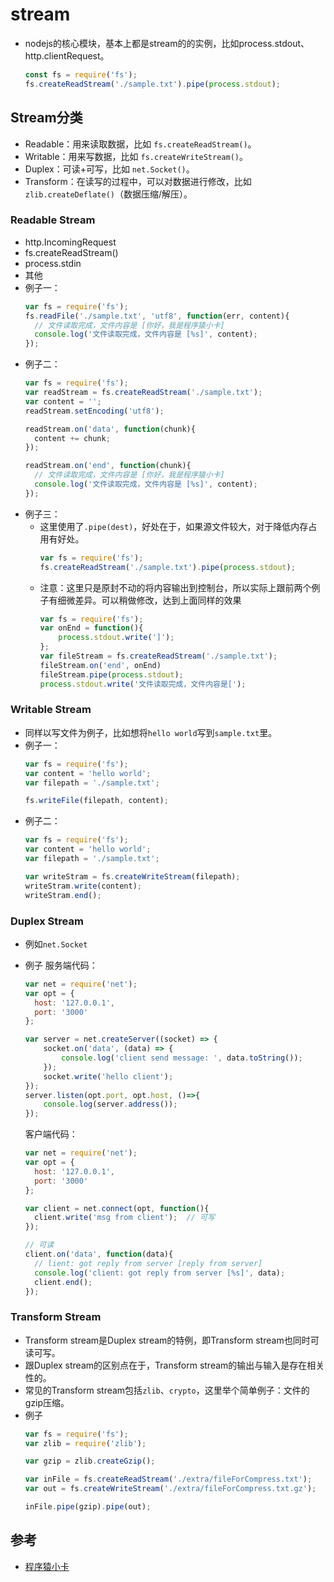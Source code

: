 # stream

- nodejs的核心模块，基本上都是stream的的实例，比如process.stdout、http.clientRequest。
  ```js
  const fs = require('fs');
  fs.createReadStream('./sample.txt').pipe(process.stdout);
  ```

## Stream分类
* Readable：用来读取数据，比如 `fs.createReadStream()`。
* Writable：用来写数据，比如 `fs.createWriteStream()`。
* Duplex：可读+可写，比如 `net.Socket()`。
* Transform：在读写的过程中，可以对数据进行修改，比如 `zlib.createDeflate()`（数据压缩/解压）。

### Readable Stream
* http.IncomingRequest
* fs.createReadStream()
* process.stdin
* 其他
* 例子一：
  ```js
  var fs = require('fs');
  fs.readFile('./sample.txt', 'utf8', function(err, content){
  	// 文件读取完成，文件内容是 [你好，我是程序猿小卡]
  	console.log('文件读取完成，文件内容是 [%s]', content);
  });
  ```
* 例子二：
  ```js
  var fs = require('fs');
  var readStream = fs.createReadStream('./sample.txt');
  var content = '';
  readStream.setEncoding('utf8');
  
  readStream.on('data', function(chunk){
  	content += chunk;
  });
  
  readStream.on('end', function(chunk){
  	// 文件读取完成，文件内容是 [你好，我是程序猿小卡]
  	console.log('文件读取完成，文件内容是 [%s]', content);
  });
  ```
* 例子三：
  - 这里使用了`.pipe(dest)`，好处在于，如果源文件较大，对于降低内存占用有好处。
    ```js
    var fs = require('fs');
    fs.createReadStream('./sample.txt').pipe(process.stdout);
    ```
  - 注意：这里只是原封不动的将内容输出到控制台，所以实际上跟前两个例子有细微差异。可以稍做修改，达到上面同样的效果
    ```js
    var fs = require('fs');
    var onEnd = function(){
    	process.stdout.write(']');	
    };
    var fileStream = fs.createReadStream('./sample.txt');
    fileStream.on('end', onEnd)
    fileStream.pipe(process.stdout);
    process.stdout.write('文件读取完成，文件内容是[');
    ```
    
### Writable Stream
- 同样以写文件为例子，比如想将`hello world`写到`sample.txt`里。
- 例子一：
  ```js
  var fs = require('fs');
  var content = 'hello world';
  var filepath = './sample.txt';
  
  fs.writeFile(filepath, content);
  ```
- 例子二：
  ```js
  var fs = require('fs');
  var content = 'hello world';
  var filepath = './sample.txt';
  
  var writeStram = fs.createWriteStream(filepath);
  writeStram.write(content);
  writeStram.end();
  ```
### Duplex Stream
- 例如`net.Socket`
- 例子
  服务端代码：
  ```js
  var net = require('net');
  var opt = {
  	host: '127.0.0.1',
  	port: '3000'
  };
  
  var server = net.createServer((socket) => {
      socket.on('data', (data) => {
          console.log('client send message: ', data.toString());
      });
      socket.write('hello client');
  });
  server.listen(opt.port, opt.host, ()=>{
      console.log(server.address());
  });
  ```
  
  客户端代码：
  ```js
  var net = require('net');
  var opt = {
  	host: '127.0.0.1',
  	port: '3000'
  };
  
  var client = net.connect(opt, function(){
  	client.write('msg from client');  // 可写
  });
  
  // 可读
  client.on('data', function(data){
    // lient: got reply from server [reply from server]
  	console.log('client: got reply from server [%s]', data);
  	client.end();
  });
  ```

### Transform Stream
- Transform stream是Duplex stream的特例，即Transform stream也同时可读可写。
- 跟Duplex stream的区别点在于，Transform stream的输出与输入是存在相关性的。
- 常见的Transform stream包括`zlib`、`crypto`，这里举个简单例子：文件的gzip压缩。
- 例子
  ```js
  var fs = require('fs');
  var zlib = require('zlib');
  
  var gzip = zlib.createGzip();
  
  var inFile = fs.createReadStream('./extra/fileForCompress.txt');
  var out = fs.createWriteStream('./extra/fileForCompress.txt.gz');
  
  inFile.pipe(gzip).pipe(out);
  ```

## 参考
- [程序猿小卡](https://github.com/chyingp/nodejs-learning-guide)